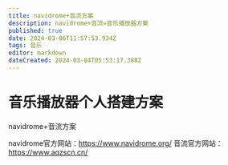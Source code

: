 ```yaml
---
title: navidrome+音流方案
description: navidrome+音流=音乐播放器方案
published: true
date: 2024-03-06T11:57:53.934Z
tags: 音乐
editor: markdown
dateCreated: 2024-03-04T05:53:17.388Z
---
```


# 音乐播放器个人搭建方案
navidrome+音流方案

navidrome官方网站：https://www.navidrome.org/
音流官方网站：https://www.aqzscn.cn/